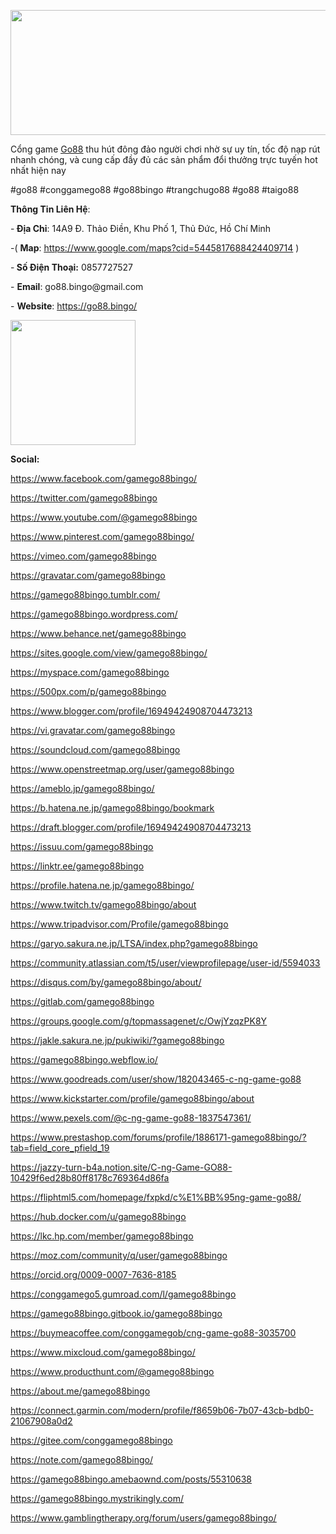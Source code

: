 <p><img src="https://pbs.twimg.com/profile_banners/1835887283582701568/1726544875/1500x500" alt="" width="600" height="200" /></p>
<p>Cổng game <a href="https://go88.bingo/"><u>Go88</u></a>&nbsp;thu h&uacute;t đ&ocirc;ng đảo người chơi nhờ sự uy t&iacute;n, tốc độ nạp r&uacute;t nhanh ch&oacute;ng, v&agrave; cung cấp đầy đủ c&aacute;c sản phẩm đổi thưởng trực tuyến hot nhất hiện nay</p>
<p>#go88 #conggamego88 #go88bingo #trangchugo88 #go88 #taigo88</p>
<p><strong><strong>Th&ocirc;ng Tin Li&ecirc;n Hệ</strong></strong>:</p>
<p>-<strong><strong>&nbsp;Địa Chỉ</strong></strong>:&nbsp;14A9 Đ. Thảo Điền, Khu Phố 1, Thủ Đức, Hồ Ch&iacute; Minh</p>
<p>-( <strong><strong>Map</strong></strong>:&nbsp;<a href="https://www.google.com/maps?cid=5445817688424409714"><u>https://www.google.com/maps?cid=5445817688424409714</u></a>&nbsp;)</p>
<p>-<strong><strong>&nbsp;Số Điện Thoại:</strong></strong>&nbsp;0857727527</p>
<p>- <strong><strong>Email</strong></strong>:&nbsp;go88.bingo@gmail.com</p>
<p>- <strong><strong>Website</strong></strong>:&nbsp;<u><a href="https://go88.bingo/">https://go88.bingo/</a></u></p>
<p><u><img src="https://pbs.twimg.com/profile_images/1835887713016537088/qXK-1xTH_400x400.jpg" alt="" width="200" height="200" /></u></p>
<p><strong>Social:</strong></p>
<p><a href="https://www.facebook.com/gamego88bingo/"><u>https://www.facebook.com/gamego88bingo/</u></a></p>
<p><a href="https://twitter.com/gamego88bingo"><u>https://twitter.com/gamego88bingo</u></a></p>
<p><a href="https://www.youtube.com/@gamego88bingo"><u>https://www.youtube.com/@gamego88bingo</u></a></p>
<p><a href="https://www.pinterest.com/gamego88bingo/"><u>https://www.pinterest.com/gamego88bingo/</u></a></p>
<p><a href="https://vimeo.com/gamego88bingo"><u>https://vimeo.com/gamego88bingo</u></a></p>
<p><a href="https://gravatar.com/gamego88bingo"><u>https://gravatar.com/gamego88bingo</u></a></p>
<p><a href="https://gamego88bingo.tumblr.com/"><u>https://gamego88bingo.tumblr.com/</u></a></p>
<p><a href="https://gamego88bingo.wordpress.com/"><u>https://gamego88bingo.wordpress.com/</u></a></p>
<p><a href="https://www.behance.net/gamego88bingo"><u>https://www.behance.net/gamego88bingo</u></a></p>
<p><a href="https://sites.google.com/view/gamego88bingo/"><u>https://sites.google.com/view/gamego88bingo/</u></a></p>
<p><a href="https://myspace.com/gamego88bingo"><u>https://myspace.com/gamego88bingo</u></a></p>
<p><a href="https://500px.com/p/gamego88bingo"><u>https://500px.com/p/gamego88bingo</u></a></p>
<p><a href="https://www.blogger.com/profile/16949424908704473213"><u>https://www.blogger.com/profile/16949424908704473213</u></a></p>
<p><a href="https://vi.gravatar.com/gamego88bingo"><u>https://vi.gravatar.com/gamego88bingo</u></a></p>
<p><a href="https://soundcloud.com/gamego88bingo"><u>https://soundcloud.com/gamego88bingo</u></a></p>
<p><a href="https://www.openstreetmap.org/user/gamego88bingo"><u>https://www.openstreetmap.org/user/gamego88bingo</u></a></p>
<p><a href="https://ameblo.jp/gamego88bingo/"><u>https://ameblo.jp/gamego88bingo/</u></a></p>
<p><a href="https://b.hatena.ne.jp/gamego88bingo/bookmark"><u>https://b.hatena.ne.jp/gamego88bingo/bookmark</u></a></p>
<p><a href="https://draft.blogger.com/profile/16949424908704473213"><u>https://draft.blogger.com/profile/16949424908704473213</u></a></p>
<p><a href="https://issuu.com/gamego88bingo"><u>https://issuu.com/gamego88bingo</u></a></p>
<p><a href="https://linktr.ee/gamego88bingo"><u>https://linktr.ee/gamego88bingo</u></a></p>
<p><a href="https://profile.hatena.ne.jp/gamego88bingo/"><u>https://profile.hatena.ne.jp/gamego88bingo/</u></a></p>
<p><a href="https://www.twitch.tv/gamego88bingo/about"><u>https://www.twitch.tv/gamego88bingo/about</u></a></p>
<p><a href="https://www.tripadvisor.com/Profile/gamego88bingo"><u>https://www.tripadvisor.com/Profile/gamego88bingo</u></a></p>
<p><a href="https://garyo.sakura.ne.jp/LTSA/index.php?gamego88bingo"><u>https://garyo.sakura.ne.jp/LTSA/index.php?gamego88bingo</u></a></p>
<p><a href="https://community.atlassian.com/t5/user/viewprofilepage/user-id/5594033"><u>https://community.atlassian.com/t5/user/viewprofilepage/user-id/5594033</u></a></p>
<p><a href="https://disqus.com/by/gamego88bingo/about/"><u>https://disqus.com/by/gamego88bingo/about/</u></a></p>
<p><a href="https://gitlab.com/gamego88bingo"><u>https://gitlab.com/gamego88bingo</u></a></p>
<p><a href="https://groups.google.com/g/topmassagenet/c/OwjYzqzPK8Y"><u>https://groups.google.com/g/topmassagenet/c/OwjYzqzPK8Y</u></a></p>
<p><a href="https://jakle.sakura.ne.jp/pukiwiki/?gamego88bingo"><u>https://jakle.sakura.ne.jp/pukiwiki/?gamego88bingo</u></a></p>
<p><a href="https://gamego88bingo.webflow.io/"><u>https://gamego88bingo.webflow.io/</u></a></p>
<p><a href="https://www.goodreads.com/user/show/182043465-c-ng-game-go88"><u>https://www.goodreads.com/user/show/182043465-c-ng-game-go88</u></a></p>
<p><a href="https://www.kickstarter.com/profile/gamego88bingo/about"><u>https://www.kickstarter.com/profile/gamego88bingo/about</u></a></p>
<p><a href="https://www.pexels.com/@c-ng-game-go88-1837547361/"><u>https://www.pexels.com/@c-ng-game-go88-1837547361/</u></a></p>
<p><a href="https://www.prestashop.com/forums/profile/1886171-gamego88bingo/?tab=field_core_pfield_19"><u>https://www.prestashop.com/forums/profile/1886171-gamego88bingo/?tab=field_core_pfield_19</u></a></p>
<p><a href="https://jazzy-turn-b4a.notion.site/C-ng-Game-GO88-10429f6ed28b80ff8178c769364d86fa"><u>https://jazzy-turn-b4a.notion.site/C-ng-Game-GO88-10429f6ed28b80ff8178c769364d86fa</u></a></p>
<p><a href="https://fliphtml5.com/homepage/fxpkd/c%E1%BB%95ng-game-go88/"><u>https://fliphtml5.com/homepage/fxpkd/c%E1%BB%95ng-game-go88/</u></a></p>
<p><a href="https://hub.docker.com/u/gamego88bingo"><u>https://hub.docker.com/u/gamego88bingo</u></a></p>
<p><a href="https://lkc.hp.com/member/gamego88bingo"><u>https://lkc.hp.com/member/gamego88bingo</u></a></p>
<p><a href="https://moz.com/community/q/user/gamego88bingo"><u>https://moz.com/community/q/user/gamego88bingo</u></a></p>
<p><a href="https://orcid.org/0009-0007-7636-8185"><u>https://orcid.org/0009-0007-7636-8185</u></a></p>
<p><a href="https://conggamego5.gumroad.com/l/gamego88bingo"><u>https://conggamego5.gumroad.com/l/gamego88bingo</u></a></p>
<p><a href="https://gamego88bingo.gitbook.io/gamego88bingo"><u>https://gamego88bingo.gitbook.io/gamego88bingo</u></a></p>
<p><a href="https://buymeacoffee.com/conggamegob/cng-game-go88-3035700"><u>https://buymeacoffee.com/conggamegob/cng-game-go88-3035700</u></a></p>
<p><a href="https://www.mixcloud.com/gamego88bingo/"><u>https://www.mixcloud.com/gamego88bingo/</u></a></p>
<p><a href="https://www.producthunt.com/@gamego88bingo"><u>https://www.producthunt.com/@gamego88bingo</u></a></p>
<p><a href="https://about.me/gamego88bingo"><u>https://about.me/gamego88bingo</u></a></p>
<p><a href="https://connect.garmin.com/modern/profile/f8659b06-7b07-43cb-bdb0-21067908a0d2"><u>https://connect.garmin.com/modern/profile/f8659b06-7b07-43cb-bdb0-21067908a0d2</u></a></p>
<p><a href="https://gitee.com/conggamego88bingo"><u>https://gitee.com/conggamego88bingo</u></a></p>
<p><a href="https://note.com/gamego88bingo/"><u>https://note.com/gamego88bingo/</u></a></p>
<p><a href="https://gamego88bingo.amebaownd.com/posts/55310638"><u>https://gamego88bingo.amebaownd.com/posts/55310638</u></a></p>
<p><a href="https://gamego88bingo.mystrikingly.com/"><u>https://gamego88bingo.mystrikingly.com/</u></a></p>
<p><a href="https://www.gamblingtherapy.org/forum/users/gamego88bingo/"><u>https://www.gamblingtherapy.org/forum/users/gamego88bingo/</u></a></p>
<p>&nbsp;</p>